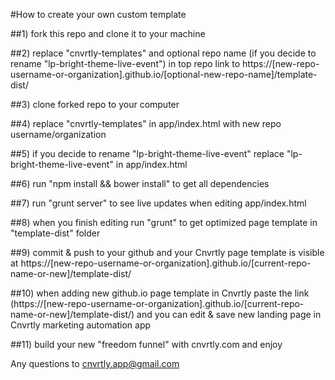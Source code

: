 #How to create your own custom template

##1) fork this repo and clone it to your machine

##2) replace "cnvrtly-templates" and optional repo name (if you decide to rename "lp-bright-theme-live-event") in top repo link to https://[new-repo-username-or-organization].github.io/[optional-new-repo-name]/template-dist/

##3) clone forked repo to your computer

##4) replace "cnvrtly-templates" in app/index.html with new repo username/organization

##5) if you decide to rename "lp-bright-theme-live-event" replace "lp-bright-theme-live-event" in app/index.html

##6) run "npm install && bower install" to get all dependencies

##7) run "grunt server" to see live updates when editing app/index.html

##8) when you finish editing run "grunt" to get optimized page template in "template-dist" folder

##9) commit & push to your github and your Cnvrtly page template is visible at https://[new-repo-username-or-organization].github.io/[current-repo-name-or-new]/template-dist/

##10) when adding new github.io page template in Cnvrtly paste the link (https://[new-repo-username-or-organization].github.io/[current-repo-name-or-new]/template-dist/) and you can edit & save new landing page in Cnvrtly marketing automation app

##11) build your new "freedom funnel" with cnvrtly.com and enjoy

Any questions to cnvrtly.app@gmail.com
